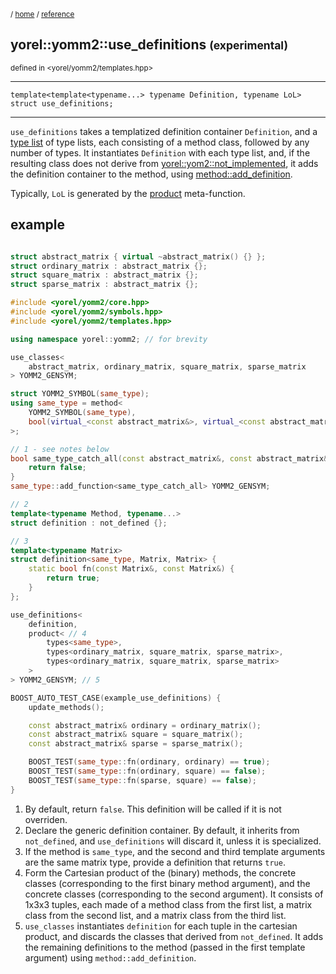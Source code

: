 
<sub>/ [home](/README.md) / [reference](README.md) </sub>
## yorel::yomm2::use_definitions <small>(experimental)</small>
<sub>defined in <yorel/yomm2/templates.hpp></sub>
<!-- -->
---
```
template<template<typename...> typename Definition, typename LoL>
struct use_definitions;
```
---

`use_definitions` takes a templatized definition container `Definition`, and
a [type list](types.md) of type lists, each consisting of a method class,
followed by any number of types. It instantiates `Definition` with each type
list, and, if the resulting class does not derive from
[yorel::yom2::not_implemented](not_implemented.md), it adds the definition
container to the method, using
[method::add_definition](method.md#add_definition).

Typically, `LoL` is generated by the [product](product.md) meta-function.

## example


```c++

struct abstract_matrix { virtual ~abstract_matrix() {} };
struct ordinary_matrix : abstract_matrix {};
struct square_matrix : abstract_matrix {};
struct sparse_matrix : abstract_matrix {};

#include <yorel/yomm2/core.hpp>
#include <yorel/yomm2/symbols.hpp>
#include <yorel/yomm2/templates.hpp>

using namespace yorel::yomm2; // for brevity

use_classes<
    abstract_matrix, ordinary_matrix, square_matrix, sparse_matrix
> YOMM2_GENSYM;

struct YOMM2_SYMBOL(same_type);
using same_type = method<
    YOMM2_SYMBOL(same_type),
    bool(virtual_<const abstract_matrix&>, virtual_<const abstract_matrix&>)
>;

// 1 - see notes below
bool same_type_catch_all(const abstract_matrix&, const abstract_matrix&) {
    return false;
}
same_type::add_function<same_type_catch_all> YOMM2_GENSYM;

// 2
template<typename Method, typename...>
struct definition : not_defined {};

// 3
template<typename Matrix>
struct definition<same_type, Matrix, Matrix> {
    static bool fn(const Matrix&, const Matrix&) {
        return true;
    }
};

use_definitions<
    definition,
    product< // 4
        types<same_type>,
        types<ordinary_matrix, square_matrix, sparse_matrix>, 
        types<ordinary_matrix, square_matrix, sparse_matrix>
    >
> YOMM2_GENSYM; // 5

BOOST_AUTO_TEST_CASE(example_use_definitions) {
    update_methods();

    const abstract_matrix& ordinary = ordinary_matrix();
    const abstract_matrix& square = square_matrix();
    const abstract_matrix& sparse = sparse_matrix();

    BOOST_TEST(same_type::fn(ordinary, ordinary) == true);
    BOOST_TEST(same_type::fn(ordinary, square) == false);
    BOOST_TEST(same_type::fn(sparse, square) == false);
}

```


1. By default, return `false`. This definition will be called if it is not
   overriden.
2. Declare the generic definition container. By default, it inherits from
   `not_defined`, and `use_definitions` will discard it, unless it is
   specialized.
3. If the method is `same_type`, and the second and third template arguments
   are the same matrix type, provide a definition that returns `true`.
4. Form the Cartesian product of the (binary) methods, the concrete classes
   (corresponding to the first binary method argument), and the concrete
   classes (corresponding to the second argument). It consists of 1x3x3
   tuples, each made of a method class from the first list, a matrix class
   from the second list, and a matrix class from the third list.
5. `use_classes` instantiates `definition` for each tuple in the cartesian
   product, and discards the classes that derived from `not_defined`. It adds
   the remaining definitions to the method (passed in the first template
   argument) using `method::add_definition`.



